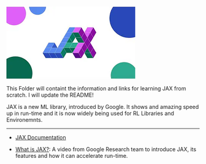 
![JAX Logo](Images\JAX_Logo.png)

This Folder will containt the information and links for learning JAX from scratch. I will update the README!

JAX is a new ML library, introduced by Google. It shows and amazing speed up in run-time and it is now widely being used for RL Libraries and Environemnts.

--------------------------------------------------------------------
- [JAX Documentation](https://jax.readthedocs.io/en/latest/)

- [What is JAX?](https://www.youtube.com/watch?v=uySOfXq-II0): A video from Google Research team to introduce JAX, its features and how it can accelerate run-time.